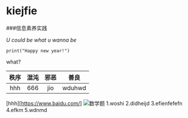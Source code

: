 # kiejfie
###信息素养实践




*U could be what  u wanna be*
~~~
print("Happy new year!")
~~~

what?

|秩序|混沌|邪恶|善良|
|:-:|:-:|:-:|:-:|
|hhh|666|jio|wduhwd|
[hhh][https://www.baidu.com/]
![数学题](assets/数学题.jpg)
1.woshi
2.didheijd
3.efienfefefn
4.efkm
5.wdnmd